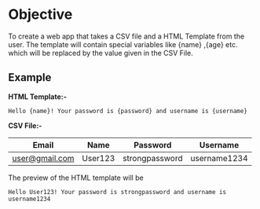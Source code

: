 # Objective

To create a web app that takes a CSV file and a HTML Template from the user. The template will contain special variables like {name} ,{age} etc. which will be replaced by the value given in the CSV File.

## Example

**HTML Template:-**

```
Hello {name}! Your password is {password} and username is {username}
```

**CSV File:-**

| Email            | Name    | Password       | Username     |
| ---------------- | ------- | -------------- | ------------ |
| <user@gmail.com> | User123 | strongpassword | username1234 |

The preview of the HTML template will be

```
Hello User123! Your password is strongpassword and username is username1234
```

